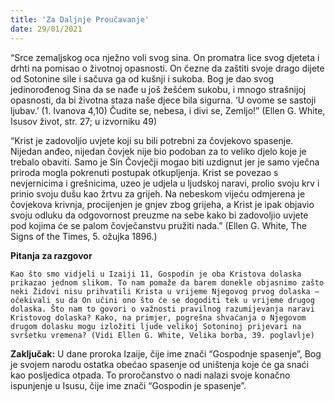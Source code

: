 ```yaml
---
title: 'Za Daljnje Proučavanje'
date: 29/01/2021
---
```


“Srce zemaljskog oca nježno voli svog sina. On promatra lice svog djeteta i drhti na pomisao o životnoj opasnosti. On čezne da zaštiti svoje drago dijete od Sotonine sile i sačuva ga od kušnji i sukoba. Bog je dao svog jedinorođenog Sina da se nađe u još žešćem sukobu, i mnogo strašnijoj opasnosti, da bi životna staza naše djece bila sigurna. ‘U ovome se sastoji ljubav.’ (1. Ivanova 4,10) Čudite se, nebesa, i divi se, Zemljo!” (Ellen G. White, Isusov život, str. 27; u izvorniku 49)

“Krist je zadovoljio uvjete koji su bili potrebni za čovjekovo spasenje. Nijedan anđeo, nijedan čovjek nije bio podoban za to veliko djelo koje je trebalo obaviti. Samo je Sin Čovječji mogao biti uzdignut jer je samo vječna priroda mogla pokrenuti postupak otkupljenja. Krist se povezao s nevjernicima i grešnicima, uzeo je udjela u ljudskoj naravi, prolio svoju krv i prinio svoju dušu kao žrtvu za grijeh. Na nebeskom vijeću odmjerena je čovjekova krivnja, procijenjen je gnjev zbog grijeha, a Krist je ipak objavio svoju odluku da odgovornost preuzme na sebe kako bi zadovoljio uvjete pod kojima će se palom čovječanstvu pružiti nada.” (Ellen G. White, The Signs of the Times, 5. ožujka 1896.)

**Pitanja za razgovor**

`Kao što smo vidjeli u Izaiji 11, Gospodin je oba Kristova dolaska prikazao jednom slikom. To nam pomaže da barem donekle objasnimo zašto neki Židovi nisu prihvatili Krista u vrijeme Njegovog prvog dolaska — očekivali su da On učini ono što će se dogoditi tek u vrijeme drugog dolaska. Što nam to govori o važnosti pravilnog razumijevanja naravi Kristovog dolaska? Kako, na primjer, pogrešna shvaćanja o Njegovom drugom dolasku mogu izložiti ljude velikoj Sotoninoj prijevari na svršetku vremena? (Vidi Ellen G. White, Velika borba, 39. poglavlje)`

**Zaključak:** U dane proroka Izaije, čije ime znači “Gospodnje spasenje”, Bog je svojem narodu ostatka obećao spasenje od uništenja koje će ga snaći kao posljedica otpada. To proročanstvo o nadi nalazi svoje konačno ispunjenje u Isusu, čije ime znači “Gospodin je spasenje”.